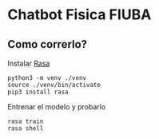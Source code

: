 # Chatbot Fisica FIUBA  

## Como correrlo?  

Instalar [Rasa](https://rasa.com/docs/rasa/)
```
python3 -m venv ./venv
source ./venv/bin/activate
pip3 install rasa
```

Entrenar el modelo y probarlo
```
rasa train
rasa shell
```
